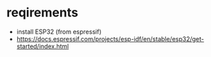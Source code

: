 # reqirements

- install ESP32 (from espressif)
- https://docs.espressif.com/projects/esp-idf/en/stable/esp32/get-started/index.html
